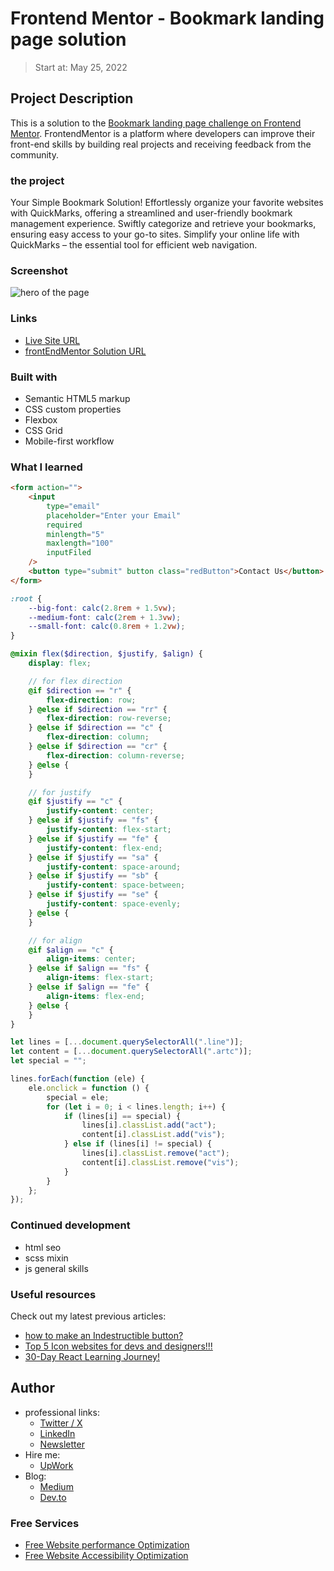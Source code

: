 # Frontend Mentor - Bookmark landing page solution

> Start at: May 25, 2022

## Project Description
This is a solution to the [Bookmark landing page challenge on Frontend Mentor](https://www.frontendmentor.io/challenges/bookmark-landing-page-5d0b588a9edda32581d29158). FrontendMentor is a platform where developers can improve their front-end skills by building real projects and receiving feedback from the community.

### the project
Your Simple Bookmark Solution! Effortlessly organize your favorite websites with QuickMarks, offering a streamlined and user-friendly bookmark management experience. Swiftly categorize and retrieve your bookmarks, ensuring easy access to your go-to sites. Simplify your online life with QuickMarks – the essential tool for efficient web navigation.


### Screenshot
![hero of the page](https://github.com/ymhaah/TRAIN-FEM_bookmark/assets/77534098/24e85215-1ccc-4392-8e89-e767364f1d00)


### Links

-   [Live Site URL](https://ymhaah.github.io/TRAIN-FEM_bookmark/)
-   [frontEndMentor Solution URL](https://www.frontendmentor.io/solutions/bookmark-LI23Ip8fpS)


### Built with

-   Semantic HTML5 markup
-   CSS custom properties
-   Flexbox
-   CSS Grid
-   Mobile-first workflow

### What I learned

```html
<form action="">
	<input
		type="email"
		placeholder="Enter your Email"
		required
		minlength="5"
		maxlength="100"
		inputFiled
	/>
	<button type="submit" button class="redButton">Contact Us</button>
</form>
```

```css
:root {
	--big-font: calc(2.8rem + 1.5vw);
	--medium-font: calc(2rem + 1.3vw);
	--small-font: calc(0.8rem + 1.2vw);
}
```

```scss
@mixin flex($direction, $justify, $align) {
	display: flex;

	// for flex direction
	@if $direction == "r" {
		flex-direction: row;
	} @else if $direction == "rr" {
		flex-direction: row-reverse;
	} @else if $direction == "c" {
		flex-direction: column;
	} @else if $direction == "cr" {
		flex-direction: column-reverse;
	} @else {
	}

	// for justify
	@if $justify == "c" {
		justify-content: center;
	} @else if $justify == "fs" {
		justify-content: flex-start;
	} @else if $justify == "fe" {
		justify-content: flex-end;
	} @else if $justify == "sa" {
		justify-content: space-around;
	} @else if $justify == "sb" {
		justify-content: space-between;
	} @else if $justify == "se" {
		justify-content: space-evenly;
	} @else {
	}

	// for align
	@if $align == "c" {
		align-items: center;
	} @else if $align == "fs" {
		align-items: flex-start;
	} @else if $align == "fe" {
		align-items: flex-end;
	} @else {
	}
}
```

```js
let lines = [...document.querySelectorAll(".line")];
let content = [...document.querySelectorAll(".artc")];
let special = "";

lines.forEach(function (ele) {
	ele.onclick = function () {
		special = ele;
		for (let i = 0; i < lines.length; i++) {
			if (lines[i] == special) {
				lines[i].classList.add("act");
				content[i].classList.add("vis");
			} else if (lines[i] != special) {
				lines[i].classList.remove("act");
				content[i].classList.remove("vis");
			}
		}
	};
});
```

### Continued development

-   html seo
-   scss mixin
-   js general skills

### Useful resources

Check out my latest previous articles:

-   [how to make an Indestructible button?](https://dev.to/ymhaah/how-to-make-an-indestructible-button-3f2h)
-   [Top 5 Icon websites for devs and designers!!!](https://dev.to/ymhaah/top-5-icon-websites-for-devs-and-designers-53mh)
-   [30-Day React Learning Journey!](https://dev.to/ymhaah/series/20473)

## Author
-   professional links:
    - [Twitter / X](https://twitter.com/hafanwy)
    - [LinkedIn](https://www.linkedin.com/in/youssef-hafnawy/)
    - [Newsletter](https://hefnawystudio.substack.com/?utm_source=navbar&utm_medium=web&r=31jf6o)
-   Hire me:
    -   [UpWork](https://www.upwork.com/freelancers/~01acd8e5370e5646aa)
-   Blog:
    -   [Medium](https://medium.com/@ymhaah250)
    -   [Dev.to](https://dev.to/ymhaah)

### Free Services
- [Free Website performance Optimization](https://tally.so/r/nPzKaB)   
- [Free Website Accessibility Optimization](https://tally.so/r/3lr2bp) 
